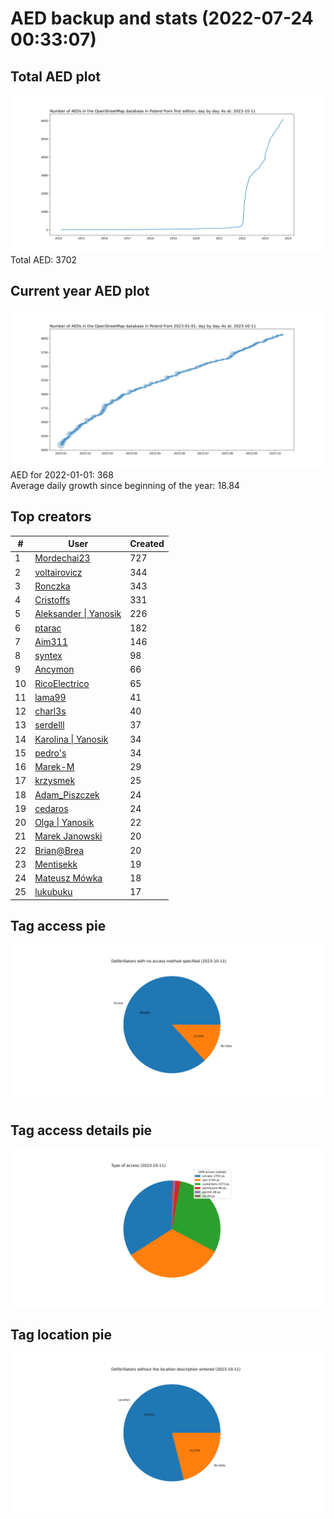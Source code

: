 # AED backup and stats (2022-07-24 00:33:07)


## Total AED plot
![](report_data/total_aed.svg)
Total AED: 3702

## Current year AED plot
![](report_data/current_year_aed.svg)\
AED for 2022-01-01: 368\
Average daily growth since beginning of the year: 18.84

## Top creators
| # | User | Created |
| ------------- | ------------- | ------------- |
| 1 | [Mordechai23](<https://www.openstreetmap.org/user/Mordechai23>) | 727 |
| 2 | [voltairovicz](<https://www.openstreetmap.org/user/voltairovicz>) | 344 |
| 3 | [Ronczka](<https://www.openstreetmap.org/user/Ronczka>) | 343 |
| 4 | [Cristoffs](<https://www.openstreetmap.org/user/Cristoffs>) | 331 |
| 5 | [Aleksander &#124; Yanosik](<https://www.openstreetmap.org/user/Aleksander &#124; Yanosik>) | 226 |
| 6 | [ptarac](<https://www.openstreetmap.org/user/ptarac>) | 182 |
| 7 | [Aim311](<https://www.openstreetmap.org/user/Aim311>) | 146 |
| 8 | [syntex](<https://www.openstreetmap.org/user/syntex>) | 98 |
| 9 | [Ancymon](<https://www.openstreetmap.org/user/Ancymon>) | 66 |
| 10 | [RicoElectrico](<https://www.openstreetmap.org/user/RicoElectrico>) | 65 |
| 11 | [lama99](<https://www.openstreetmap.org/user/lama99>) | 41 |
| 12 | [charl3s](<https://www.openstreetmap.org/user/charl3s>) | 40 |
| 13 | [serdelll](<https://www.openstreetmap.org/user/serdelll>) | 37 |
| 14 | [Karolina &#124; Yanosik](<https://www.openstreetmap.org/user/Karolina &#124; Yanosik>) | 34 |
| 15 | [pedro's](<https://www.openstreetmap.org/user/pedro's>) | 34 |
| 16 | [Marek-M](<https://www.openstreetmap.org/user/Marek-M>) | 29 |
| 17 | [krzysmek](<https://www.openstreetmap.org/user/krzysmek>) | 25 |
| 18 | [Adam_Piszczek](<https://www.openstreetmap.org/user/Adam_Piszczek>) | 24 |
| 19 | [cedaros](<https://www.openstreetmap.org/user/cedaros>) | 24 |
| 20 | [Olga &#124; Yanosik](<https://www.openstreetmap.org/user/Olga &#124; Yanosik>) | 22 |
| 21 | [Marek Janowski](<https://www.openstreetmap.org/user/Marek Janowski>) | 20 |
| 22 | [Brian@Brea](<https://www.openstreetmap.org/user/Brian@Brea>) | 20 |
| 23 | [Mentisekk](<https://www.openstreetmap.org/user/Mentisekk>) | 19 |
| 24 | [Mateusz Mówka](<https://www.openstreetmap.org/user/Mateusz Mówka>) | 18 |
| 25 | [lukubuku](<https://www.openstreetmap.org/user/lukubuku>) | 17 |

## Tag access pie
![](report_data/tag_access.svg)

## Tag access details pie
![](report_data/tag_access_details.svg)

## Tag location pie
![](report_data/tag_location.svg)
